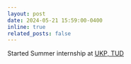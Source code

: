 ```yaml
---
layout: post
date: 2024-05-21 15:59:00-0400
inline: true
related_posts: false
---
```


Started Summer internship at [UKP, TUD](https://www.informatik.tu-darmstadt.de/ukp/ukp_home/index.en.jsp)